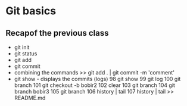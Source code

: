 # Git basics

## Recapof the previous class
- git init
- git status
- git add
- git commit
- combining the commands >> git  add . | git commit -m 'comment'
- git show - displays the commits (logs)
   98  git show
   99  git log
  100  git branch
  101       git checkout -b bobir2
  102  clear
  103  git branch
  104  git branch bobir3
  105  git branch
  106  history | tail
  107  history | tail >> README.md
